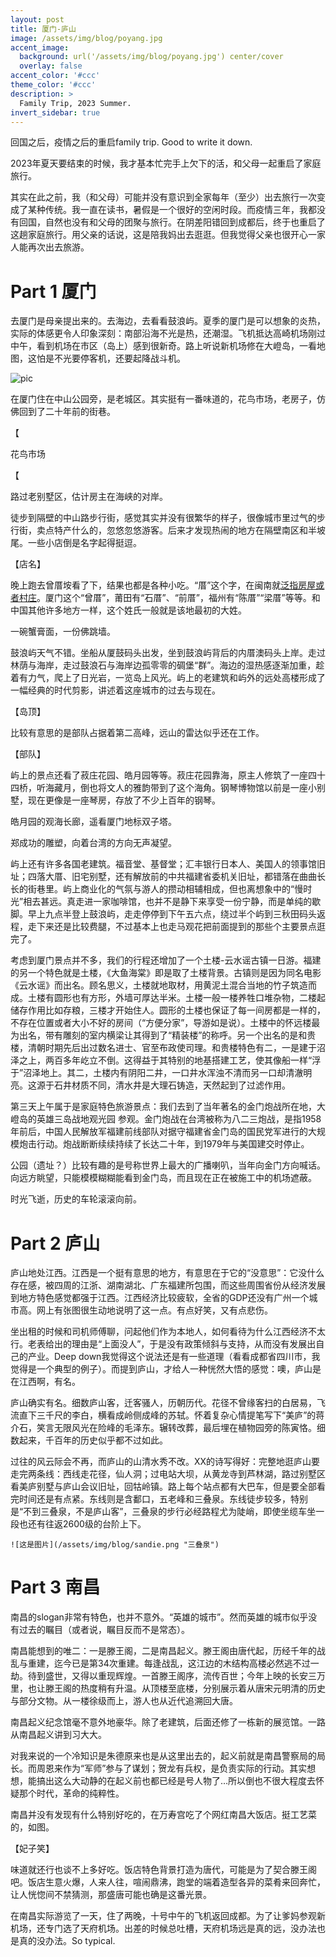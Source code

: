 ```yaml
---
layout: post
title: 厦门-庐山
image: /assets/img/blog/poyang.jpg
accent_image: 
  background: url('/assets/img/blog/poyang.jpg') center/cover
  overlay: false
accent_color: '#ccc'
theme_color: '#ccc'
description: >
  Family Trip, 2023 Summer.
invert_sidebar: true
---
```


回国之后，疫情之后的重启family trip. Good to write it down.

2023年夏天要结束的时候，我才基本忙完手上欠下的活，和父母一起重启了家庭旅行。

其实在此之前，我（和父母）可能并没有意识到全家每年（至少）出去旅行一次变成了某种传统。我一直在读书，暑假是一个很好的空闲时段。而疫情三年，我都没有回国，自然也没有和父母的团聚与旅行。在阴差阳错回到成都后，终于也重启了这趟家庭旅行。用父亲的话说，这是陪我妈出去逛逛。但我觉得父亲也很开心一家人能再次出去旅游。

# Part 1 厦门

去厦门是母亲提出来的。去海边，去看看鼓浪屿。夏季的厦门是可以想象的炎热，实际的体感更令人印象深刻：南部沿海不光是热，还潮湿。飞机抵达高崎机场刚过中午，看到机场在市区（岛上）感到很新奇。路上听说新机场修在大嶝岛，一看地图，这怕是不光要停客机，还要起降战斗机。

![pic](\assets\img\blog\poyang.png)

在厦门住在中山公园旁，是老城区。其实挺有一番味道的，花鸟市场，老房子，仿佛回到了二十年前的街巷。

【

花鸟市场

【

路过老别墅区，估计房主在海峡的对岸。

徒步到隔壁的中山路步行街，感觉其实并没有很繁华的样子，很像城市里过气的步行街，卖点特产什么的，忽悠忽悠游客。后来才发现热闹的地方在隔壁南区和半坡尾。一些小店倒是名字起得挺逗。

【店名】

晚上跑去曾厝垵看了下，结果也都是各种小吃。“厝”这个字，在闽南就[泛指房屋或者村庄](https://zhuanlan.zhihu.com/p/370135412)。厦门这个“曾厝”，莆田有“石厝”、“前厝”，福州有“陈厝”“梁厝”等等。和中国其他许多地方一样，这个姓氏一般就是该地最初的大姓。

一碗蟹膏面，一份佛跳墙。

鼓浪屿天气不错。坐船从厦鼓码头出发，坐到鼓浪屿背后的内厝澳码头上岸。走过林荫与海岸，走过鼓浪石与海岸边孤零零的碉堡“群”。海边的湿热感逐渐加重，趁着有力气，爬上了日光岩，一览岛上风光。屿上的老建筑和屿外的远处高楼形成了一幅经典的时代剪影，讲述着这座城市的过去与现在。

【岛顶】

比较有意思的是部队占据着第二高峰，远山的雷达似乎还在工作。

【部队】

屿上的景点还看了菽庄花园、皓月园等等。菽庄花园靠海，原主人修筑了一座四十四桥，听海藏月，倒也将文人的雅韵带到了这个海角。钢琴博物馆以前是一座小别墅，现在更像是一座琴房，存放了不少上百年的钢琴。

皓月园的观海长廊，遥看厦门地标双子塔。

郑成功的雕塑，向着台湾的方向无声凝望。

屿上还有许多各国老建筑。福音堂、基督堂；汇丰银行日本人、美国人的领事馆旧址；四落大厝、旧宅别墅，还有解放前的中共福建省委机关旧址，都错落在曲曲长长的街巷里。屿上商业化的气氛与游人的攒动相辅相成，但也离想象中的“慢时光”相去甚远。真走进一家咖啡馆，也并不是静下来享受一份宁静，而是单纯的歇脚。早上九点半登上鼓浪屿，走走停停到下午五六点，绕过半个屿到三秋田码头返程，走下来还是比较费腿，不过基本上也走马观花把前面提到的那些个主要景点逛完了。

考虑到厦门景点并不多，我们的行程还增加了一个土楼-云水谣古镇一日游。福建的另一个特色就是土楼，《大鱼海棠》即是取了土楼背景。古镇则是因为同名电影《云水谣》而出名。顾名思义，土楼就地取材，用黄泥土混合当地的竹子筑造而成。土楼有圆形也有方形，外墙可厚达半米。土楼一般一楼养牲口堆杂物，二楼起储存作用比如存粮，三楼才开始住人。圆形的土楼也保证了每一间房都是一样的，不存在位置或者大小不好的房间（“方便分家”，导游如是说）。土楼中的怀远楼最为出名，带有雕刻的室内横梁让其得到了“精装楼”的称呼。另一个出名的是和贵楼，清朝时期先后出过数名进士、官至布政使司理。和贵楼特色有二，一是建于沼泽之上，两百多年屹立不倒。这得益于其特别的地基搭建工艺，使其像船一样“浮于”沼泽地上。其二，土楼内有阴阳二井，一口井水浑浊不清而另一口却清澈明亮。这源于石井材质不同，清水井是大理石铸造，天然起到了过滤作用。

第三天上午属于是家庭特色旅游景点：我们去到了当年著名的金门炮战所在地，大嶝岛的英雄三岛战地观光园 参观。金门炮战在台湾被称为八二三炮战，是指1958年前后，中国人民解放军福建前线部队对据守福建省金门岛的国民党军进行的大规模炮击行动。炮战断断续续持续了长达二十年，到1979年与美国建交时停止。

公园（遗址？）比较有趣的是号称世界上最大的广播喇叭，当年向金门方向喊话。向远方眺望，只能模模糊糊能看到金门岛，而且现在正在被施工中的机场遮蔽。

时光飞逝，历史的车轮滚滚向前。

# Part 2 庐山

庐山地处江西。江西是一个挺有意思的地方，有意思在于它的“没意思”：它没什么存在感，被四周的江浙、湖南湖北、广东福建所包围，而这些周围省份从经济发展到地方特色感觉都强于江西。江西经济比较疲软，全省的GDP还没有广州一个城市高。网上有张图很生动地说明了这一点。有点好笑，又有点悲伤。

坐出租的时候和司机师傅聊，问起他们作为本地人，如何看待为什么江西经济不太行。老表给出的理由是“上面没人”，于是没有政策倾斜与支持，从而没有发展出自己的产业。Deep down我觉得这个说法还是有一些道理（看看成都省四川市，我觉得是一个典型的例子）。而提到庐山，才给人一种恍然大悟的感觉：噢，庐山是在江西啊，有名。

庐山确实有名。细数庐山客，迁客骚人，历朝历代。花径不曾缘客扫的白居易，飞流直下三千尺的李白，横看成岭侧成峰的苏轼。怀着复杂心情提笔写下“美庐”的蒋介石，笑言无限风光在险峰的毛泽东。辗转改葬，最后埋在植物园旁的陈寅恪。细数起来，千百年的历史似乎都不过如此。

过往的风云际会不再，而庐山的山清水秀不改。XX的诗写得好：完整地逛庐山要走完两条线：西线走花径，仙人洞；过电站大坝，从黄龙寺到芦林湖，路过别墅区看美庐别墅与庐山会议旧址，回牯岭镇。路上每个站点都有大巴车，但是要全部看完时间还是有点紧。东线则是含鄱口，五老峰和三叠泉。东线徒步较多，特别是“不到三叠泉，不是庐山客”，三叠泉的步行必经路程尤为陡峭，即使坐缆车坐一段也还有往返2600级的台阶上下。

```text
![这是图片](/assets/img/blog/sandie.png "三叠泉")
```

# Part 3 南昌

南昌的slogan非常有特色，也并不意外。“英雄的城市”。然而英雄的城市似乎没有过去的瞩目（或者说，瞩目反而不是常态）。

南昌能想到的唯二：一是滕王阁，二是南昌起义。滕王阁由唐代起，历经千年的战乱与重建，迄今已是第34次重建。每逢战乱，这江边的木结构高楼必然逃不过一劫。待到盛世，又得以重现辉煌。一首滕王阁序，流传百世；今年上映的长安三万里，也让滕王阁的热度稍有升温。从顶楼至底楼，分别展示着从唐宋元明清的历史与部分文物。从一楼徐级而上，游人也从近代追溯回大唐。

南昌起义纪念馆毫不意外地豪华。除了老建筑，后面还修了一栋新的展览馆。一路从南昌起义讲到习大大。

对我来说的一个冷知识是朱德原来也是从这里出去的，起义前就是南昌警察局的局长。而周恩来作为“军师”参与了谋划；贺龙有兵权，是负责实际的行动。其实想想，能搞出这么大动静的在起义前也都已经是号人物了…所以倒也不很大程度去怀疑那个时代，革命的纯粹性。

南昌并没有发现有什么特别好吃的，在万寿宫吃了个网红南昌大饭店。挺工艺菜的，如图。

【妃子笑】

味道就还行也谈不上多好吃。饭店特色背景打造为唐代，可能是为了契合滕王阁吧。饭店生意火爆，人来人往，喧闹鼎沸，跑堂的端着造型各异的菜肴来回奔忙，让人恍惚间不禁猜测，那盛唐可能也确是这番光景。

在南昌实际游览了一天，住了两晚，十号中午的飞机返回成都。为了让爹妈参观新机场，还专门选了天府机场。出差的时候总吐槽，天府机场远是真的远，没办法也是真的没办法。So typical.